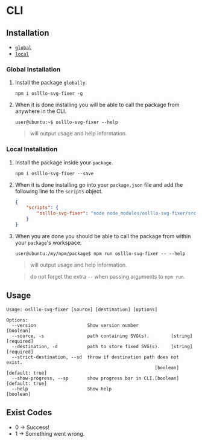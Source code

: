 # CLI

<a id="svgfixer-cli-installation">

## Installation

- [`global`](#svgfixer-cli-install-global)
- [`local`](#svgfixer-cli-install-local)

<a id="svgfixer-cli-install-global"></a>

### Global Installation

1. Install the package `globally`.

    ```shell
    npm i oslllo-svg-fixer -g
    ```

2. When it is done installing you will be able to call the package from anywhere in the CLI.

    ```shell
    user@ubuntu:~$ oslllo-svg-fixer --help
    ```

    > will output usage and help information.

<a id="svgfixer-cli-install-local"></a>

### Local Installation

1. Install the package inside your `package`.

    ```shell
    npm i oslllo-svg-fixer --save
    ```

2. When it is done installing go into your `package.json` file and add the following line to the `scripts` object.

    ```json
    {
        "scripts": {
            "oslllo-svg-fixer": "node node_modules/oslllo-svg-fixer/src/cli.js"
        }
    }
    ```

3. When you are done you should be able to call the package from within your `package`'s workspace.

    ```shell
    user@ubuntu:/my/npm/package$ npm run oslllo-svg-fixer -- --help
    ```

    > will output usage and help information.

    > do not forget the extra `--` when passing arguments to `npm run`.

<a id="svgfixer-cli-usage"></a>

## Usage

```shell
Usage: oslllo-svg-fixer [source] [destination] [options]

Options:
  --version                   Show version number                      [boolean]
  --source, -s                path containing SVG(s).        [string] [required]
  --destination, -d           path to store fixed SVG(s).    [string] [required]
  --strict-destination, --sd  throw if destination path does not exist.
                                                       [boolean] [default: true]
  --show-progress, --sp       show progress bar in CLI.[boolean] [default: true]
  --help                      Show help                                [boolean]
```

<a id="svgfixer-cli-exit-codes"></a>

## Exist Codes

- 0 -> Success!
- 1 -> Something went wrong.
